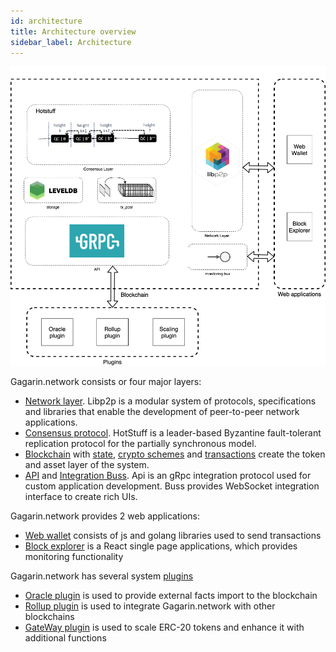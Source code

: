 ```yaml
---
id: architecture
title: Architecture overview
sidebar_label: Architecture
---
```


![alt-text](assets/overview.png)

Gagarin.network consists or four major layers:
- [Network layer](networking.md). Libp2p is a modular system of protocols, specifications and libraries that enable the development of peer-to-peer network applications. 
- [Consensus protocol](consensus.md). HotStuff is a leader-based Byzantine fault-tolerant replication protocol for the partially synchronous model.
- [Blockchain](blockchain.md) with [state](state.md), [crypto schemes](encryption.md) and [transactions](transactions.md) create the token and asset layer of the system.
- [API](api.md) and [Integration Buss](buss.md). Api is an gRpc integration protocol used for custom application development. Buss provides WebSocket integration interface to create rich UIs. 

Gagarin.network provides 2 web applications:
- [Web wallet](utils.md) consists of js and golang libraries used to send transactions
- [Block explorer](monitoring.md) is a React single page applications, which provides monitoring functionality

Gagarin.network has several system [plugins](plugins.md)
- [Oracle plugin](oracles.md) is used to provide external facts import to the blockchain
- [Rollup plugin](rollups.md) is used to integrate Gagarin.network with other blockchains
- [GateWay plugin](gateway.md) is used to scale ERC-20 tokens and enhance it with additional functions

